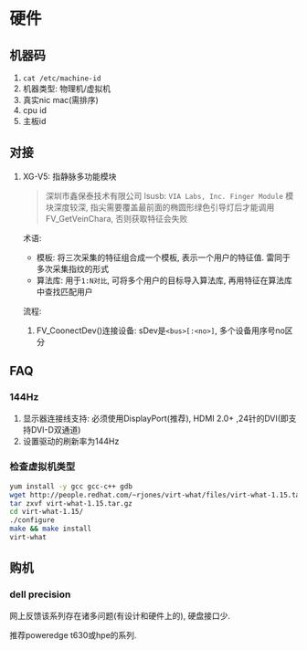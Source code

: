 # 硬件
## 机器码
1. `cat /etc/machine-id`
1. 机器类型: 物理机/虚拟机
1. 真实nic mac(需排序)
1. cpu id
1. 主板id

## 对接
1. XG-V5: 指静脉多功能模块

    > 深圳市鑫保泰技术有限公司
    > lsusb: `VIA Labs, Inc. Finger Module`
    > 模块深度较深, 指尖需要覆盖最前面的椭圆形绿色引导灯后才能调用FV_GetVeinChara, 否则获取特征会失败

    术语:
    - 模板: 将三次采集的特征组合成一个模板, 表示一个用户的特征值. 雷同于多次采集指纹的形式
    - 算法库: 用于`1:N对比`, 可将多个用户的目标导入算法库, 再用特征在算法库中查找匹配用户

    流程:
    1. FV_CoonectDev()连接设备: sDev是`<bus>[:<no>]`, 多个设备用序号no区分

## FAQ
### 144Hz
1. 显示器连接线支持: 必须使用DisplayPort(推荐), HDMI 2.0+ ,24针的DVI(即支持DVI-D双通道)
1. 设置驱动的刷新率为144Hz

### 检查虚拟机类型
```sh
yum install -y gcc gcc-c++ gdb
wget http://people.redhat.com/~rjones/virt-what/files/virt-what-1.15.tar.gz
tar zxvf virt-what-1.15.tar.gz
cd virt-what-1.15/
./configure
make && make install
virt-what
```


## 购机
### dell precision
网上反馈该系列存在诸多问题(有设计和硬件上的), 硬盘接口少.

推荐poweredge t630或hpe的系列.